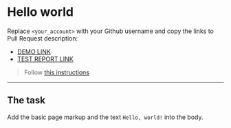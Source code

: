 # Hello world
Replace `<your_account>` with your Github username and copy the links to Pull Request description:
- [DEMO LINK](https://DreamlyPasha.github.io/layout_hello-world/)
- [TEST REPORT LINK](https://DreamlyPasha.github.io/layout_hello-world/report/html_report/)

> Follow [this instructions](https://mate-academy.github.io/layout_task-guideline/#how-to-solve-the-layout-tasks-on-github)
___

## The task
Add the basic page markup and the text `Hello, world!` into the body.
